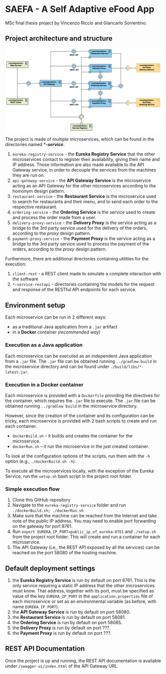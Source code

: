 # SAEFA - A Self Adaptive eFood App
MSc final thesis project by Vincenzo Riccio and Giancarlo Sorrentino.

## Project architecture and structure

![Component Diagram](./documents/Component%20Diagram.png)

The project is made of multiple microservices, which can be found in the directories named _***-service**_.

1. `eureka-registry-service` - the **Eureka Registry Service** that the other microservices contact to register their availability, giving their name and IP address. Those information are also made available to the API Gateway service, in order to decouple the services from the machines they are run on.
2. `api-gateway-service` - the **API Gateway Service** is the microservice acting as an API Gateway for the other microservices according to the homonym design pattern.
3. `restaurant-service` - the **Restaurant Service** is the microservice used to search for restaurants and their menu, and to send each order to the respective restaurant.
4. `ordering-service` - the **Ordering Service** is the service used to create and process the order made from a user.
5. `delivery-proxy-service` - the **Delivery Proxy** is the service acting as a bridge to the 3rd party service used for the delivery of the orders, according to the _proxy_ design pattern.
6. `payment-proxy-service` - the **Payment Proxy** is the service acting as a bridge to the 3rd party service used to process the payment of the orders, according to the _proxy_ design pattern.

Furthermore, there are additional directories containing utilities for the execution:

1.  `client-rest` - a REST client made to simulate a complete interaction with the software
2.  `*-service-restapi` - directories containing the models for the request and response of the RESTful API endpoints for each service.


## Environment setup
Each microservice can be run in 2 different ways: 
- as a traditional Java application from a `.jar` artifact
- in a **Docker** container _(recommended way)_

### Execution as a Java application
Each microservice can be executed as an independent Java application from a `.jar` file. The `.jar` file can be obtained running `../gradlew build` in the microservice directory and can be found under `./build/libs/*-latest.jar`.

### Execution in a Docker container
Each microservice is provided with a `Dockerfile` providing the directives for the container, which requires the `.jar` file to execute. The `.jar` file can be obtained running `../gradlew build` in the microservice directory.

However, since the creation of the container and its configuration can be tricky, each microservice is provided with 2 bash scripts to create and run each container.

- `dockerBuild.sh` – it builds and creates the container for the microservice.
- `dockerRun.sh` – it run the microservice in the just created container.

To look at the configuration options of the scripts, run them with the `-h` option (e.g., `./dockerBuild.sh -h`). 

To execute all the microservices locally, with the exception of the Eureka Service, run the `setup.sh` bash script in the project root folder.

### Simple execution flow
1. Clone this GitHub repository
2. Navigate to the `eureka-registry-service` folder and run `./dockerBuild.sh; ./dockerRun.sh`
3. Make sure that the machine can be reached from the Internet and take note of the public IP address. You may need to enable port forwarding on the gateway for port 8761.
4. Run `export EUREKA_IP_PORT=public_ip_of_eureka:8761` and `./setup.sh` from the project root folder. This will create and run a container for each microservice.
5. The API Gateway (i.e., the REST API exposed by all the services) can be reached on the port 58080 of the hosting machine.


## Default deployment settings
1. the **Eureka Registry Service** is run by default on port 8761. This is the only service requiring a static IP address that the other microservices must know. That address, together with its port, must be specified as value of the key `EUREKA_IP_PORT` in the `application.properties` file of each microservice or set as an environmental variable (as before, with name `EUREKA_IP_PORT`).
2. the **API Gateway Service** is run by default on port 58080.
3. the **Restaurant Service** is run by default on port 58081.
4. the **Ordering Service** is run by default on port 58085.
5. the **Delivery Proxy** is run by default on port ???.
6. the **Payment Proxy** is run by default on port ???.


## REST API Documentation
Once the project is up and running, the REST API documentation is available under `/swagger-ui/index.html` of the API Gateway URL.